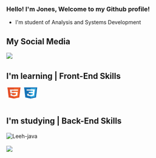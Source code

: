 ### Hello! I'm Jones, Welcome to my Github profile!

- I'm student of Analysis and Systems Development <br>

## My Social Media 
<div style="display: inline_block"> 
  <a href="https://www.linkedin.com/in/jones-ferreira-402151210/" target="_blank"><img src="https://img.shields.io/badge/LinkedIn-0077B5?style=for-the-badge&logo=linkedin&logoColor=white" target="_blank"></a>
</div>

## I'm learning | Front-End Skills
<div style="display: inline_block">
  <img align="center" alt="Leeh-HTML" height="30" width="40" src="https://raw.githubusercontent.com/devicons/devicon/master/icons/html5/html5-original.svg">
  <img align="center" alt="Leeh-CSS" height="30" width="40" src="https://raw.githubusercontent.com/devicons/devicon/master/icons/css3/css3-original.svg">
  
</div><br>

## I'm studying | Back-End Skills
<div style="display: inline_block">
  <img align="center" alt="Leeh-java" height="40" width="40" src="https://cdn.jsdelivr.net/gh/devicons/devicon/icons/java/java-original-wordmark.svg" />
</div>
<br>


<div>
  <a href="https://beacons.ai/joneskelvy">
  <img height="180em" src="https://github-readme-stats.vercel.app/api?username=joneskelvy2&show_icons=true&theme=dark&include_all_commits=true&count_private=true"/>
  
</div>




